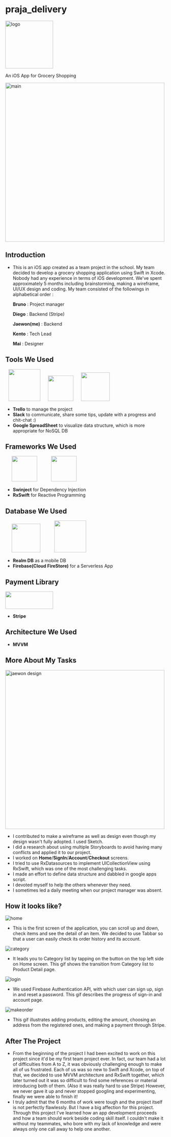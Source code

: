 # praja_delivery

<img width="150" alt="logo" src="https://user-images.githubusercontent.com/33106403/42664604-7760a716-85f0-11e8-9b8b-d8d947910149.png">

An iOS App for Grocery Shopping


<img width="500" alt="main" src="https://user-images.githubusercontent.com/33106403/42664605-7774994c-85f0-11e8-9b3f-a98da1151d5d.png">

## Introduction
- This is an iOS app created as a team project in the school. My team decided to develop a grocery shopping application using Swift in Xcode. Nobody had any experience in terms of iOS development. We've spent approximately 5 months including brainstorming, making a wireframe, UI/UX design and coding. My team consisted of the followings in alphabetical order :

  __Bruno__ : Project manager

  __Diego__ : Backend (Stripe)
  
  __Jaewon(me)__ : Backend
  
  __Kento__ : Tech Lead
  
  __Mai__ : Designer


## Tools We Used

<p float="left">
  <img src="https://cdn0.iconfinder.com/data/icons/social-network-24/512/Trello-512.png" width=100 height=100 hspace="10"/> 
  <img src="https://cdn3.iconfinder.com/data/icons/social-network-30/512/social-08-512.png" width=80 height=80 hspace="10"/>
  <img src="http://www.iconarchive.com/download/i105729/papirus-team/papirus-apps/google-docs.ico" width=90 height=90 hspace="10"/>
</p>

- __Trello__ to manage the project
- __Slack__ to communicate, share some tips, update with a progress and chit-chat :)
- __Google SpreadSheet__ to visualize data structure, which is more appropriate for NoSQL DB 


## Frameworks We Used

<p float="left">
  <img src="https://avatars0.githubusercontent.com/u/13637225?v=3&s=600" width=80 height=80 hspace="20"/>
  <img src="https://koenig-media.raywenderlich.com/uploads/2016/07/Rx_Logo_M.png" width=80 height=80 hspace="20"/>
</p>

- __Swinject__ for Dependency Injection
- __RxSwift__ for Reactive Programming


## Database We Used

<p float="left">
  <img src="https://img.stackshare.io/service/4577/realm_logo_200_x_200.png" width=90 height=90 hspace="20"/>
  <img src="https://d1qb2nb5cznatu.cloudfront.net/startups/i/13274-1e708e28fa58694493de9b2f3bf08a11-medium_jpg.jpg?buster=1474899541" width=100 height=100 hspace="20"/>
</p>

- __Realm DB__ as a mobile DB
- __Firebase(Cloud FireStore)__ for a Serverless App


## Payment Library

<img src="https://stripe.com/img/about/logos/logos/blue@2x.png" width=150 height=55>

- __Stripe__

## Architecture We Used

- __MVVM__


## More About My Tasks
 
 <img width="500" alt="jaewon design" src="https://user-images.githubusercontent.com/33106403/42664736-28290ed0-85f1-11e8-8a55-21783ee391d9.png">

- I contributed to make a wireframe as well as design even though my design wasn't fully adopted. I used Sketch.
- I did a research about using multiple Storyboards to avoid having many conflicts and applied it to our project.
- I worked on __Home__/__SignIn__/__Account__/__Checkout__ screens. 
- I tried to use RxDatasources to implement UICollectionView using RxSwift, which was one of the most challenging tasks.
- I made an effort to define data structure and dabbled in google apps script.
- I devoted myself to help the others whenever they need.
- I sometimes led a daily meeting when our project manager was absent.


## How it looks like?


![home](https://user-images.githubusercontent.com/33106403/42664602-7730bb1e-85f0-11e8-8677-f5f4c67220e6.gif)


- This is the first screen of the application, you can scroll up and down, check items and see the detail of an item.
  We decided to use Tabbar so that a user can easily check its order history and its account.




![category](https://user-images.githubusercontent.com/33106403/42664600-771b7e7a-85f0-11e8-98d9-98bda31f63fd.gif)
- It leads you to Category list by tapping on the button on the top left side on Home screen. This gif shows the transition
  from Category list to Product Detail page.

![login](https://user-images.githubusercontent.com/33106403/42664603-7743fd32-85f0-11e8-8ca2-2a50419ffcc9.gif)
- We used Firebase Authentication API, with which user can sign up, sign in and reset a password. This gif describes the progress of sign-in and account page.

![makeorder](https://user-images.githubusercontent.com/33106403/42664606-7786e0c0-85f0-11e8-948a-e0f828d420e2.gif)
- This gif illustrates adding products, editing the amount, choosing an address from the registered ones, and making a payment through Stripe.


## After The Project

- From the beginning of the project I had been excited to work on this project since it'd be my first team project ever. 
In fact, our team had a lot of difficulties from A to Z, it was obviously challenging enough to make all of us frustrated.
Each of us was so new to Swift and Xcode, on top of that, we decided to use MVVM architecture and RxSwift together, which later turned out
it was so difficult to find some references or material introducing both of them. (Also it was really hard to use Stripe) However, we never gave it up and never stopped
googling and experimenting, finally we were able to finish it!
- I truly admit that the 6 months of work were tough and the project itself is not perfectly flawlessly. But I have a big affection
for this project. Through this project I've learned how an app development proceeds and how a team should work beside coding skill itself.
I couldn't make it without my teammates, who bore with my lack of knowledge and were always only one call away to help one another.
